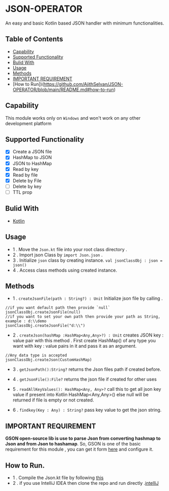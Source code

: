 # JSON-OPERATOR
An easy and basic Kotlin based JSON handler with minimum functionalities.

## Table of Contents
  - [Capability](https://github.com/AjithSelvan/JSON-OPERATOR/blob/main/README.md#capability)
  - [Supported Functionality](https://github.com/AjithSelvan/JSON-OPERATOR/blob/main/README.md#supported-functionality)
  - [Bulid With](https://github.com/AjithSelvan/JSON-OPERATOR/blob/main/README.md#bulid-with)
  - [Usage](https://github.com/AjithSelvan/JSON-OPERATOR/blob/main/README.md#usage)
  - [Methods](https://github.com/AjithSelvan/JSON-OPERATOR/blob/main/README.md#methods)
  - [IMPORTANT REQUIREMENT](https://github.com/AjithSelvan/JSON-OPERATOR/blob/main/README.md#important-requirement)
  - [How to Run])(https://github.com/AjithSelvan/JSON-OPERATOR/blob/main/README.md#how-to-run)
## Capability
  This module works only on `Windows` and won't work on any other development platform

## Supported Functionality
  - [x] Create a JSON file
  - [x] HashMap to JSON
  - [x] JSON to HashMap
  - [x] Read by key
  - [x] Read by file
  - [x] Delete by File
  - [ ] Delete by key
  - [ ] TTL prop
 
## Bulid With
  - [Kotlin](https://kotlinlang.org/)
  
## Usage
  - 1 . Move the `Json.kt` file into your root class directory .
  - 2 . Import json Class by `import Json.json` .
  - 3 . Initialize `json` class by creating instance.
        ```
        val jsonClassObj : json = json()
        ```
  - 4 . Access class methods using created instance.
  
## Methods
  - 1 . `createJsonFile(path : String?) : Unit`
  Initialize json file by calling .
  ```
  //if you want default path then provide `null`
  jsonClassObj.createJsonFile(null)
  //if you want to set your own path then provide your path as String, example : d:\\demo
  jsonClassObj.createJsonFile("d:\\")
  ```
  
  - 2 . `createJson(hashMap :HashMap<Any,Any>?) : Unit`
  creates JSON key : value pair with this method . First create HashMap() of any type you want with key : value  pairs in it and pass it as an argument.
  ```
  //Any data type is accepted
  jsonClassObj.createJson(CustomHashMap)
  ```

  - 3 . ` getJsonPath():String? ` returns the Json files path if created before.
  
  - 4 . ` getJsonFile():File? ` returns the json file if created for other uses
  
  - 5 . ` readAllKeyValues(): HashMap<Any, Any>? ` call this to get all json key value if present into Kotlin HashMap<Any,Any>() else null will be returned if file is empty or not created.
  
  - 6 . ` findkey(Key : Any) : String? ` pass key value to get the json string.
  
## IMPORTANT REQUIREMENT

   **GSON open-source lib is use to parse Json from converting hashmap to Json and from Json to hashamap**.
   So, GSON is one of the basic requirement for this module , you can get it form [here](https://github.com/google/gson) and configure it.
   
## How to Run.
  - 1 . Compile the Json.kt file by following [this](https://kotlinlang.org/docs/tutorials/command-line.html)
  - 2 . if you use IntelliJ IDEA then clone the repo and run directly .[intelliJ](https://www.jetbrains.com/help/idea/kotlin.html)
